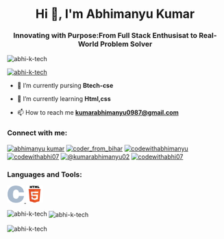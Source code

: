 <h1 align="center">Hi 👋, I'm Abhimanyu Kumar</h1>
<h3 align="center">Innovating with Purpose:From Full Stack Enthusisat to Real-World Problem Solver</h3>

<p align="left"> <img src="https://komarev.com/ghpvc/?username=abhi-k-tech&label=Profile%20views&color=0e75b6&style=flat" alt="abhi-k-tech" /> </p>

<p align="left"> <a href="https://github.com/ryo-ma/github-profile-trophy"><img src="https://github-profile-trophy.vercel.app/?username=abhi-k-tech" alt="abhi-k-tech" /></a> </p>

- 🔭 I’m currently pursing **Btech-cse**

- 🌱 I’m currently learning **Html,css**

- 📫 How to reach me **kumarabhimanyu0987@gmail.com**

<h3 align="left">Connect with me:</h3>
<p align="left">
<a href="https://linkedin.com/in/abhimanyu kumar" target="blank"><img align="center" src="https://raw.githubusercontent.com/rahuldkjain/github-profile-readme-generator/master/src/images/icons/Social/linked-in-alt.svg" alt="abhimanyu kumar" height="30" width="40" /></a>
<a href="https://instagram.com/coder_from_bihar" target="blank"><img align="center" src="https://raw.githubusercontent.com/rahuldkjain/github-profile-readme-generator/master/src/images/icons/Social/instagram.svg" alt="coder_from_bihar" height="30" width="40" /></a>
<a href="https://www.youtube.com/c/codewithabhimanyu" target="blank"><img align="center" src="https://raw.githubusercontent.com/rahuldkjain/github-profile-readme-generator/master/src/images/icons/Social/youtube.svg" alt="codewithabhimanyu" height="30" width="40" /></a>
<a href="https://www.leetcode.com/codewithabhi07" target="blank"><img align="center" src="https://raw.githubusercontent.com/rahuldkjain/github-profile-readme-generator/master/src/images/icons/Social/leet-code.svg" alt="codewithabhi07" height="30" width="40" /></a>
<a href="https://www.hackerearth.com/@kumarabhimanyu02" target="blank"><img align="center" src="https://raw.githubusercontent.com/rahuldkjain/github-profile-readme-generator/master/src/images/icons/Social/hackerearth.svg" alt="@kumarabhimanyu02" height="30" width="40" /></a>
<a href="https://auth.geeksforgeeks.org/user/codewithabhi07" target="blank"><img align="center" src="https://raw.githubusercontent.com/rahuldkjain/github-profile-readme-generator/master/src/images/icons/Social/geeks-for-geeks.svg" alt="codewithabhi07" height="30" width="40" /></a>
</p>

<h3 align="left">Languages and Tools:</h3>
<p align="left"> <a href="https://www.cprogramming.com/" target="_blank" rel="noreferrer"> <img src="https://raw.githubusercontent.com/devicons/devicon/master/icons/c/c-original.svg" alt="c" width="40" height="40"/> </a> <a href="https://www.w3.org/html/" target="_blank" rel="noreferrer"> <img src="https://raw.githubusercontent.com/devicons/devicon/master/icons/html5/html5-original-wordmark.svg" alt="html5" width="40" height="40"/> </a> </p>

<p><img align="left" src="https://github-readme-stats.vercel.app/api/top-langs?username=abhi-k-tech&show_icons=true&locale=en&layout=compact" alt="abhi-k-tech" /></p>

<p>&nbsp;<img align="center" src="https://github-readme-stats.vercel.app/api?username=abhi-k-tech&show_icons=true&locale=en" alt="abhi-k-tech" /></p>

<p><img align="center" src="https://github-readme-streak-stats.herokuapp.com/?user=abhi-k-tech&" alt="abhi-k-tech" /></p>
